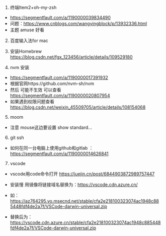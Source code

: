 1. 终端Item2+oh-my-zsh
* https://segmentfault.com/a/1190000039834490
* 问题：https://www.cnblogs.com/wangyingblock/p/13932336.html
* 主题 amuse 好看

2. 百度输入法for mac
<!-- 和vscode的打开终端冲突了 -->

3. 安装Homebrew
   https://blog.csdn.net/fgx_123456/article/details/109529180

4. nvm 安装
* https://segmentfault.com/a/1190000017391932
* 根据官网https://github.com/nvm-sh/nvm 
* 然后 可能不生效 可以查看 https://segmentfault.com/a/1190000020807954
* 如果遇到权限问题查看 https://blog.csdn.net/weixin_45509705/article/details/108154068

5. moom
* 注意 mouse这边要设置 show standard...
  
6. git ssh 
* 如何在同一台电脑上使用github和gitlab ：https://segmentfault.com/a/1190000014626841
  
7. vscode 
* vscode用code命令打开 https://juejin.cn/post/6844903872989757447
* 安装慢 用镜像将链接域名替换为：https://vscode.cdn.azure.cn/

* 如：https://az764295.vo.msecnd.net/stable/cfa2e218100323074ac1948c885448fdf4de2a7f/VSCode-darwin-universal.zip

* 替换后为：https://vscode.cdn.azure.cn/stable/cfa2e218100323074ac1948c885448fdf4de2a7f/VSCode-darwin-universal.zip​
